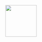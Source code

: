 

<div align="center">

  <img src="https://github.com/user-attachments/assets/09cb4f0e-1bcf-4dfc-8b33-59299f3fc88c" width="100px"></img>
</div>


